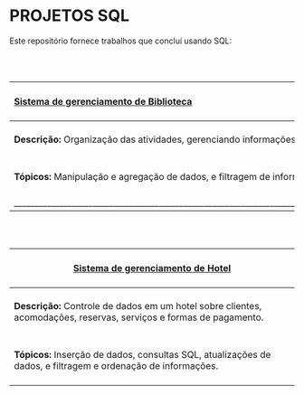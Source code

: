 # PROJETOS SQL

Este repositório fornece trabalhos que concluí usando SQL:

<br> <br> 


| <br> [Sistema de gerenciamento de Biblioteca](https://github.com/Thyzxt/portfolio_sql/blob/main/biblioteca.sql) <br> <br> | 
| :------------ | 
| <br> **Descrição:** Organização das atividades, gerenciando informações sobre autores, empréstimos, membros e livros. . . . <br> <br> |
| <br> **Tópicos:** Manipulação e agregação de dados, e filtragem de informações. <br> <br> |
| ______________________________________________________________________________________________________________________________ |

<br> <br>

| <br> [Sistema de gerenciamento de Hotel](https://github.com/Thyzxt/portfolio_sql/blob/main/hotel.sql) <br> <br> | 
| ------------ | 
| <br> **Descrição:** Controle de dados em um hotel sobre clientes, acomodações, reservas, serviços e formas de pagamento. <br> <br> |
| <br> **Tópicos:** Inserção de dados, consultas SQL, atualizações de dados, e filtragem e ordenação de informações. <br> <br> |

